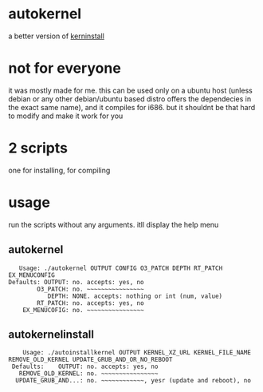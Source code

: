 # autokernel
a better version of [kerninstall](https://github.com/devlocalhost/kerninstall)

# not for everyone
it was mostly made for me. this can be used only on a ubuntu host (unless debian or any other debian/ubuntu based distro offers the dependecies in the exact same name), and it compiles for i686. but it shouldnt be that hard to modify and make it work for you

# 2 scripts
one for installing, for compiling

# usage
run the scripts without any arguments. itll display the help menu

## autokernel
```
   Usage: ./autokernel OUTPUT CONFIG O3_PATCH DEPTH RT_PATCH EX_MENUCONFIG
Defaults: OUTPUT: no. accepts: yes, no
        O3_PATCH: no. ~~~~~~~~~~~~~~~~
           DEPTH: NONE. accepts: nothing or int (num, value)
        RT_PATCH: no. accepts: yes, no
    EX_MENUCOFIG: no. ~~~~~~~~~~~~~~~~
```
## autokernelinstall
```
    Usage: ./autoinstallkernel OUTPUT KERNEL_XZ_URL KERNEL_FILE_NAME REMOVE_OLD_KERNEL UPDATE_GRUB_AND_OR_NO_REBOOT
 Defaults:    OUTPUT: no. accepts: yes, no
   REMOVE_OLD_KERNEL: no. ~~~~~~~~~~~~~~~~
  UPDATE_GRUB_AND...: no. ~~~~~~~~~~~~, yesr (update and reboot), no
```
